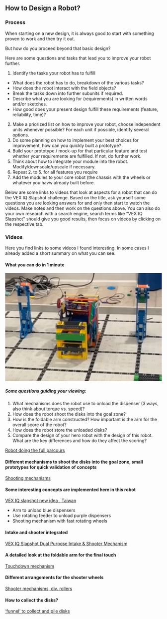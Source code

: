 ## How to Design a Robot?

### Process
When starting on a new design, it is always good to start with something proven to work and then try it out. 

But how do you proceed beyond that basic design?

Here are some questions and tasks that lead you to improve your robot further.

1. Identify the tasks your robot has to fulfill 
  - What does the robot has to do, breakdown of the various tasks?
  - How does the robot interact with the field objects? 
  - Break the tasks down into further subunits if required. 
  - Describe what you are looking for (requirements) in written words and/or sketches.
  - How good does your present design fulfill these requirements (feature, reliability, 
time)?
2. Make a priorized list on how to improve your robot, choose independent units whenever possible? For each unit if possible, identify several options.
3. Do some planning on how to implement your best choices for improvement, how can you quickly built a prototype?
4. Build your prototype / mock-up for that particular feature and test whether your requiremente are fulfilled. If not, do further work.
5. Think about how to integrate your module into the robot. Modify/downscale/upscale if necessary.
6. Repeat 2. to 5. for all features you require
7. Add the modules to your core robot (the chassis with the wheels or whatever you havw already built before.

Below are some links to videos that look at aspects for a robot that can do the VEX IQ Slapshot challenge. Based on the title, ask yourself some
questions you are looking answers for and only then start to watch the videos. Make notes and then work on the questions above. You can also do your own research with a search engine, search terms like "VEX IQ Slapshot" should give you good results, then focus on videos by clicking on the respective tab.


### Videos

Here you find links to some videos I found interesting. In some cases I already added a short summary on what you can see.

#### What you can do in 1 minute

![Empty the Yellow Dispenser](/assets/221208-Slapshot-Yellow-Dispenser.png)

##### Some questions guiding your viewing:
1. What mechanisms does the robot use to onload the dispenser (3 ways, also think about torque vs. speed)?
2. How does the robot shoot the disks into the goal zone?
3. How is the foldable arm constructed? How important is the arm for the overall score of the robot?
4. How does the robot store the unloaded disks?
5. Compare the design of your hero robot with the design of this robot. What are the key differences and how do they affect the scoring?

[Robot doing the full parcours](https://youtu.be/6iC4Mk1JVLk)

#### Different mechanisms to shoot the disks into the goal zone, small prototypes for quick validation of concepts

[Shooting mechanisms](https://youtu.be/-InRgi0V-QA)


#### Some interesting concepts are implemented here in this robot

[VEX IQ slapshot new idea , Taiwan](https://youtu.be/ejnyE8S7IQk)
- Arm to unload blue dispensers
- Use rotating feeder to unload purple dispensers
- Shooting mechanism with fast rotating wheels

#### Intake and shooter integrated

[VEX IQ Slapshot Dual Purpose Intake & Shooter Mechanism](https://youtu.be/1LOgFoZXZL0)


#### A detailed look at the foldable arm for the final touch

[Touchdown mechanism](https://youtu.be/7Pnu3Zpb3Lw)


#### Different arrangements for the shooter wheels

[Shooter mechanisms, div. rollers](https://youtu.be/pi5CjlOsS8Q)


#### How to collect the disks?

[‘funnel’ to collect and pile disks](https://youtu.be/YpifdtbLjm8)

